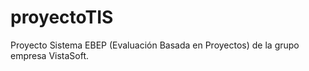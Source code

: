 # proyectoTIS
Proyecto Sistema EBEP (Evaluación Basada en Proyectos) de la grupo empresa VistaSoft.
